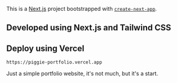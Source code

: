This is a [Next.js](https://nextjs.org/) project bootstrapped with [`create-next-app`](https://github.com/vercel/next.js/tree/canary/packages/create-next-app).

## Developed using Next.js and Tailwind CSS

## Deploy using Vercel
```
https://piggie-portfolio.vercel.app
```
Just a simple portfolio website, it's not much, but it's a start.
